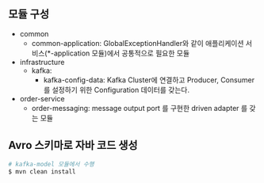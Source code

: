## 모듈 구성
- common
  - common-application: GlobalExceptionHandler와 같이 애플리케이션 서비스(*-application 모듈)에서 공통적으로 필요한 모듈  
- infrastructure
  - kafka:
    -  kafka-config-data: Kafka Cluster에 연결하고 Producer, Consumer를 설정하기 위한 Configuration 데이터를 갖는다.
- order-service
  - order-messaging: message output port 를 구현한 driven adapter 를 갖는 모듈

## Avro 스키마로 자바 코드 생성
```bash
# kafka-model 모듈에서 수행
$ mvn clean install
```
